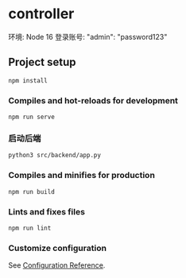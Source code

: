 # controller

环境: Node 16
登录账号: "admin": "password123"

## Project setup
```
npm install
```

### Compiles and hot-reloads for development
```
npm run serve
```

### 启动后端
```
python3 src/backend/app.py
```

### Compiles and minifies for production
```
npm run build
```

### Lints and fixes files
```
npm run lint
```

### Customize configuration
See [Configuration Reference](https://cli.vuejs.org/config/).
